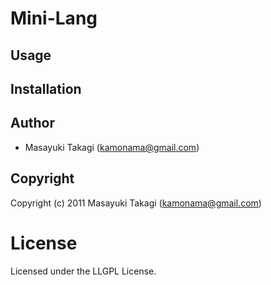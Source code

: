 # Mini-Lang

## Usage

## Installation

## Author

* Masayuki Takagi (kamonama@gmail.com)

## Copyright

Copyright (c) 2011 Masayuki Takagi (kamonama@gmail.com)

# License

Licensed under the LLGPL License.

